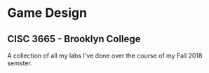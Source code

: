 # Game Design
## CISC 3665 - Brooklyn College
A collection of all my labs I've done over the course of my Fall 2018 semster.

